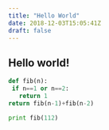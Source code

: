 ```yaml
---
title: "Hello World"
date: 2018-12-03T15:05:41Z
draft: false
---
```

## Hello world! 

```python
def fib(n):
 if n==1 or n==2:
   return 1
return fib(n-1)+fib(n-2)

print fib(112)
```
